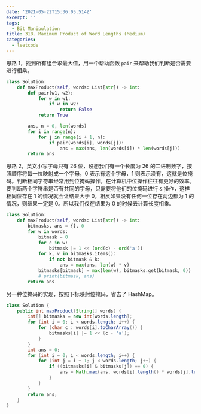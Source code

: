 ```yaml
---
date: '2021-05-22T15:36:05.514Z'
excerpt: ''
tags:
  - Bit Manipulation
title: 318. Maximum Product of Word Lengths (Medium)
categories:
  - leetcode
---
```


思路 1，找到所有组合求最大值，用一个帮助函数 `pair` 来帮助我们判断是否需要进行相乘。

```python
class Solution:
    def maxProduct(self, words: List[str]) -> int:
        def pair(w1, w2):
            for w in w1:
                if w in w2:
                    return False
            return True

        ans, n = 0, len(words)
        for i in range(n):
            for j in range(i + 1, n):
                if pair(words[i], words[j]):
                    ans = max(ans, len(words[i]) * len(words[j]))
        return ans
```

思路 2，英文小写字母只有 26 位，设想我们有一个长度为 26 的二进制数字，按照顺序将每一位映射成一个字母，0 表示有这个字母，1 则表示没有，这就是位掩码。判断相同字符串经常用到位掩码操作，在计算机中位操作往往有更好的效率。要判断两个字符串是否有共同的字母，只需要将他们的位掩码进行 `&` 操作，这样相同位存在 1 的情况就会让结果大于 0，相反如果没有任何一位存在两边都为 1 的情况，则结果一定是 0。所以我们仅在结果为 0 的时候去计算长度相乘。

```python
class Solution:
    def maxProduct(self, words: List[str]) -> int:
        bitmasks, ans = {}, 0
        for w in words:
            bitmask = 0
            for c in w:
                bitmask |= 1 << (ord(c) - ord('a'))
            for k, v in bitmasks.items():
                if not bitmask & k:
                    ans = max(ans, len(w) * v)
            bitmasks[bitmask] = max(len(w), bitmasks.get(bitmask, 0))
            # print(bitmask, ans)
        return ans
```

另一种位掩码的实现，按照下标映射位掩码，省去了 HashMap。

```java
class Solution {
    public int maxProduct(String[] words) {
        int[] bitmasks = new int[words.length];
        for (int i = 0; i < words.length; i++) {
            for (char c : words[i].toCharArray()) {
                bitmasks[i] |= 1 << (c - 'a');
            }
        }
        int ans = 0;
        for (int i = 0; i < words.length; i++) {
            for (int j = i + 1; j < words.length; j++) {
                if ((bitmasks[i] & bitmasks[j]) == 0) {
                    ans = Math.max(ans, words[i].length() * words[j].length());
                }
            }
        }
        return ans;
    }
}
```
